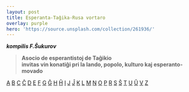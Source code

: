 ```yaml
---
layout: post
title: Esperanta-Taĝika-Rusa vortaro
overlay: purple
hero: 'https://source.unsplash.com/collection/261936/'
---
```



***kompilis F.Ŝukurov***

> **Asocio de esperantistoj de Taĝikio  
> invitas vin konatiĝi pri la lando, popolo, kulturo kaj
> esperanto-movado**

[A](/vortaro/vortaro-a.htm)
[B](/vortaro/vortaro-b.htm)
[C](/vortaro/vortaro-c.htm)
[Ĉ](/vortaro/vortaro-cx.htm)
[D](/vortaro/vortaro-d.htm)
[E](/vortaro/vortaro-e.htm)
[F](/vortaro/vortaro-f.htm)
[G](/vortaro/vortaro-g.htm)
[Ĝ](/vortaro/vortaro-gx.htm)
[H](/vortaro/vortaro-h.htm)
[Ĥ](/vortaro/vortaro-hx.htm)
[I](/vortaro/vortaro-i.htm)
[J](/vortaro/vortaro-j.htm)
[Ĵ](/vortaro/vortaro-jx.htm)
[K](/vortaro/vortaro-k.htm)
[L](/vortaro/vortaro-l.htm)
[M](/vortaro/vortaro-m.htm)
[N](/vortaro/vortaro-n.htm)
[O](/vortaro/vortaro-o.htm)
[P](/vortaro/vortaro-p.htm)
[R](/vortaro/vortaro-r.htm)
[S](/vortaro/vortaro-s.htm)
[Ŝ](/vortaro/vortaro-sx.htm)
[T](/vortaro/vortaro-t.htm)
[U](/vortaro/vortaro-u.htm)
[Ŭ](/vortaro/vortaro-ux.htm)
[V](/vortaro/vortaro-v.htm)
[Z](/vortaro/vortaro-z.htm)

